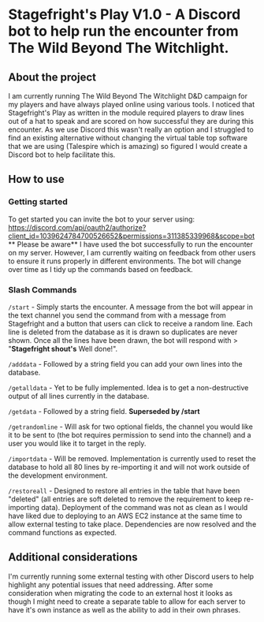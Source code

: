 # Stagefright's Play V1.0 - A Discord bot to help run the encounter from The Wild Beyond The Witchlight.

## About the project
I am currently running The Wild Beyond The Witchlight D&D campaign for my players and have always played online using various tools. I noticed that Stagefright's Play as written in the module required players to draw lines out of a hat to speak and are scored on how successful they are during this encounter. As we use Discord this wasn't really an option and I struggled to find an existing alternative without changing the virtual table top software that we are using (Talespire which is amazing) so figured I would create a Discord bot to help facilitate this.

## How to use
### Getting started
To get started you can invite the bot to your server using:
https://discord.com/api/oauth2/authorize?client_id=1039624784700526652&permissions=311385339968&scope=bot
** Please be aware** I have used the bot successfully to run the encounter on my server. However, I am currently waiting on feedback from other users to ensure it runs properly in different environments. The bot will change over time as I tidy up the commands based on feedback.

### Slash Commands
`/start` - Simply starts the encounter. A message from the bot will appear in the text channel you send the command from with a message from Stagefright and a button that users can click to receive a random line. Each line is deleted from the database as it is drawn so duplicates are never shown. Once all the lines have been drawn, the bot will respond with > "**Stagefright shout's** Well done!".

`/adddata` - Followed by a string field you can add your own lines into the database.

`/getalldata` - Yet to be fully implemented. Idea is to get a non-destructive output of all lines currently in the database.

`/getdata` - Followed by a string field. **Superseded by /start**

`/getrandomline` - Will ask for two optional fields, the channel you would like it to be sent to (the bot requires permission to send into the channel) and a user you would like it to target in the reply.

`/importdata` - Will be removed. Implementation is currently used to reset the database to hold all 80 lines by re-importing it and will not work outside of the development environment.

`/restoreall` - Designed to restore all entries in the table that have been "deleted" (all entries are soft deleted to remove the requirement to keep re-importing data). Deployment of the command was not as clean as I would have liked due to deploying to an AWS EC2 instance at the same time to allow external testing to take place. Dependencies are now resolved and the command functions as expected. 

## Additional considerations
I'm currently running some external testing with other Discord users to help highlight any potential issues that need addressing. After some consideration when migrating the code to an external host it looks as though I might need to create a separate table to allow for each server to have it's own instance as well as the ability to add in their own phrases.
